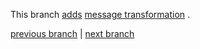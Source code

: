 This branch
[adds](https://github.com/gomatic/go-kit-phases/compare/04-endpoints-stubs...05-transformations)
[message transformation](../internal/api/moody/transform)
.

[previous branch](../../04-endpoints-stubs/docs#readme)
| [next branch](../../06-modified-main/docs#readme)
